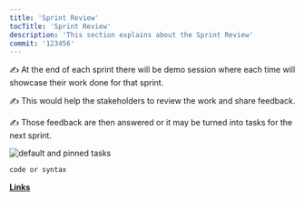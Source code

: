 ```yaml
---
title: 'Sprint Review'
tocTitle: 'Sprint Review'
description: 'This section explains about the Sprint Review'
commit: '123456'
---
```


✍️ At the end of each sprint there will be demo session where each time will showcase their work done for that sprint.

✍️ This would help the stakeholders to review the work and share feedback.

✍️ Those feedback are then answered or it may be turned into tasks for the next sprint.

<!-- ## Sub Heading

✍️Coming soon: Please watch this space for more updates from our team. Thanks for the patience! -->

![default and pinned tasks](/placeholders/banner.png)

```javascript
code or syntax
```

<div class="aside">
<a href=""><b>Links</b></a>
</div>
